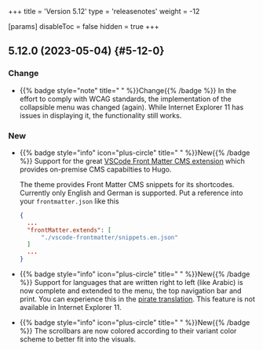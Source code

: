 +++
title = 'Version 5.12'
type = 'releasenotes'
weight = -12

[params]
  disableToc = false
  hidden = true
+++

## 5.12.0 (2023-05-04) {#5-12-0}

### Change

- {{% badge style="note" title=" " %}}Change{{% /badge %}} In the effort to comply with WCAG standards, the implementation of the collapsible menu was changed (again). While Internet Explorer 11 has issues in displaying it, the functionality still works.

### New

- {{% badge style="info" icon="plus-circle" title=" " %}}New{{% /badge %}} Support for the great [VSCode Front Matter CMS extension](https://github.com/estruyf/vscode-front-matter) which provides on-premise CMS capabilties to Hugo.

  The theme provides Front Matter CMS snippets for its shortcodes. Currently only English and German is supported. Put a reference into your `frontmatter.json` like this

  ````json {title="frontmatter.json"}
  {
	...
	"frontMatter.extends": [
		"./vscode-frontmatter/snippets.en.json"
	]
	...
  }
  ````

- {{% badge style="info" icon="plus-circle" title=" " %}}New{{% /badge %}} Support for languages that are written right to left (like Arabic) is now complete and extended to the menu, the top navigation bar and print. You can experience this in the [pirate translation](/?lang=pir). This feature is not available in Internet Explorer 11.

- {{% badge style="info" icon="plus-circle" title=" " %}}New{{% /badge %}} The scrollbars are now colored according to their variant color scheme to better fit into the visuals.
